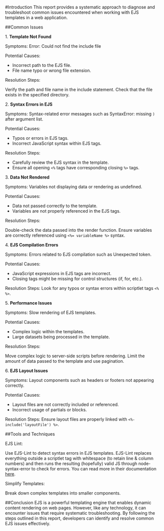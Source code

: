 #Introduction
This report provides a systematic approach to diagnose and troubleshoot common issues encountered when working with EJS templates in a web application.

##Common Issues

1\. **Template Not Found**

Symptoms: Error: Could not find the include file

Potential Causes:

- Incorrect path to the EJS file.
- File name typo or wrong file extension.

Resolution Steps:

Verify the path and file name in the include statement. Check that the file exists in the specified directory.

2\. **Syntax Errors in EJS**

Symptoms: Syntax-related error messages such as SyntaxError: missing `)` after argument list.

Potential Causes:

- Typos or errors in EJS tags.
- Incorrect JavaScript syntax within EJS tags.

Resolution Steps:

- Carefully review the EJS syntax in the template.
- Ensure all opening `<%` tags have corresponding closing `%>` tags.

3\. **Data Not Rendered**

Symptoms: Variables not displaying data or rendering as undefined.

Potential Causes:

- Data not passed correctly to the template.
- Variables are not properly referenced in the EJS tags.

Resolution Steps:

Double-check the data passed into the render function.
Ensure variables are correctly referenced using `<%= variableName %>` syntax.

4\. **EJS Compilation Errors**

Symptoms: Errors related to EJS compilation such as Unexpected token.

Potential Causes:

- JavaScript expressions in EJS tags are incorrect.
- Closing tags might be missing for control structures (if, for, etc.).

Resolution Steps:
Look for any typos or syntax errors within scriptlet tags `<% %>`.

5\. **Performance Issues**

Symptoms: Slow rendering of EJS templates.

Potential Causes:

- Complex logic within the templates.
- Large datasets being processed in the template.

Resolution Steps:

Move complex logic to server-side scripts before rendering.
Limit the amount of data passed to the template and use pagination.

6\. **EJS Layout Issues**

Symptoms: Layout components such as headers or footers not appearing correctly.

Potential Causes:

- Layout files are not correctly included or referenced.
- Incorrect usage of partials or blocks.

Resolution Steps:
Ensure layout files are properly linked with `<%- include('layoutFile') %>`.

##Tools and Techniques

EJS Lint:

Use EJS-Lint to detect syntax errors in EJS templates. EJS-Lint replaces everything outside a scriptlet tag with whitespace (to retain line & column numbers) and then runs the resulting (hopefully) valid JS through node-syntax-error to check for errors. You can read more in their documentation [here](https://www.npmjs.com/package/ejs-lint).

Simplify Templates:

Break down complex templates into smaller components.

##Conclusion
EJS is a powerful templating engine that enables dynamic content rendering on web pages. However, like any technology, it can encounter issues that require systematic troubleshooting. By following the steps outlined in this report, developers can identify and resolve common EJS issues effectively.
